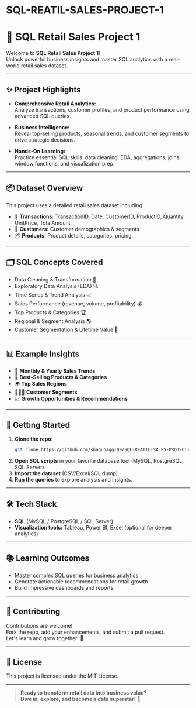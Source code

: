 # SQL-REATIL-SALES-PROJECT-1
# 🛒 SQL Retail Sales Project 1

Welcome to **SQL Retail Sales Project 1**!  
Unlock powerful business insights and master SQL analytics with a real-world retail sales dataset.

---

## ✨ Project Highlights

- **Comprehensive Retail Analytics:**  
  Analyze transactions, customer profiles, and product performance using advanced SQL queries.

- **Business Intelligence:**  
  Reveal top-selling products, seasonal trends, and customer segments to drive strategic decisions.

- **Hands-On Learning:**  
  Practice essential SQL skills: data cleaning, EDA, aggregations, joins, window functions, and visualization prep.

---

## 📦 Dataset Overview

This project uses a detailed retail sales dataset including:
- 🧾 **Transactions:** TransactionID, Date, CustomerID, ProductID, Quantity, UnitPrice, TotalAmount
- 👥 **Customers:** Customer demographics & segments
- 📦 **Products:** Product details, categories, pricing

---

## 🗂️ SQL Concepts Covered

- Data Cleaning & Transformation 🧹
- Exploratory Data Analysis (EDA) 🔍
- Time Series & Trend Analysis 📈
- Sales Performance (revenue, volume, profitability) 💰
- Top Products & Categories 🏆
- Regional & Segment Analysis 🌎
- Customer Segmentation & Lifetime Value 🎯

---

## 📊 Example Insights

- 📅 **Monthly & Yearly Sales Trends**
- 🏅 **Best-Selling Products & Categories**
- 🌍 **Top Sales Regions**
- 🧑‍🤝‍🧑 **Customer Segments**
- 📈 **Growth Opportunities & Recommendations**

---

## 🚀 Getting Started

1. **Clone the repo:**
   ```bash
   git clone https://github.com/shagunagg-09/SQL-REATIL-SALES-PROJECT-1.git
   ```
2. **Open SQL scripts** in your favorite database tool (MySQL, PostgreSQL, SQL Server).
3. **Import the dataset** (CSV/Excel/SQL dump).
4. **Run the queries** to explore analysis and insights.

---

## 🛠️ Tech Stack

- **SQL** (MySQL / PostgreSQL / SQL Server)
- **Visualization tools:** Tableau, Power BI, Excel (optional for deeper analytics)

---

## 📚 Learning Outcomes

- Master complex SQL queries for business analytics
- Generate actionable recommendations for retail growth
- Build impressive dashboards and reports

---

## 🤝 Contributing

Contributions are welcome!  
Fork the repo, add your enhancements, and submit a pull request.  
Let's learn and grow together! 🚀

---

## 📄 License

This project is licensed under the MIT License.

---

> **Ready to transform retail data into business value?  
> Dive in, explore, and become a data superstar! 🌟**

